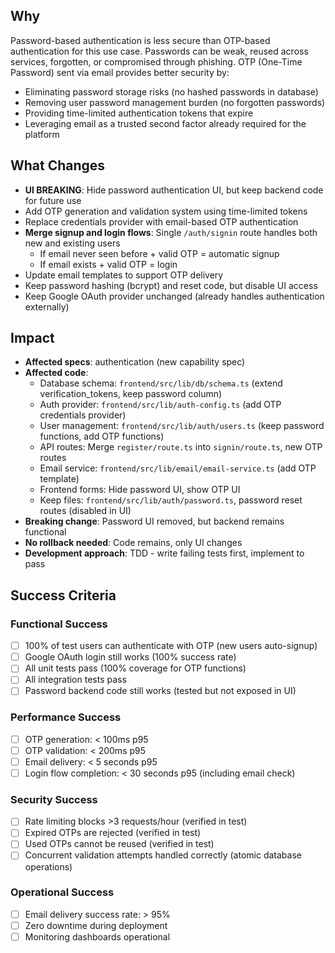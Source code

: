 ## Why

Password-based authentication is less secure than OTP-based authentication for
this use case. Passwords can be weak, reused across services, forgotten, or
compromised through phishing. OTP (One-Time Password) sent via email provides
better security by:

- Eliminating password storage risks (no hashed passwords in database)
- Removing user password management burden (no forgotten passwords)
- Providing time-limited authentication tokens that expire
- Leveraging email as a trusted second factor already required for the platform

## What Changes

- **UI BREAKING**: Hide password authentication UI, but keep backend code for
  future use
- Add OTP generation and validation system using time-limited tokens
- Replace credentials provider with email-based OTP authentication
- **Merge signup and login flows**: Single `/auth/signin` route handles both new
  and existing users
  - If email never seen before + valid OTP = automatic signup
  - If email exists + valid OTP = login
- Update email templates to support OTP delivery
- Keep password hashing (bcrypt) and reset code, but disable UI access
- Keep Google OAuth provider unchanged (already handles authentication
  externally)

## Impact

- **Affected specs**: authentication (new capability spec)
- **Affected code**:
  - Database schema: `frontend/src/lib/db/schema.ts` (extend
    verification_tokens, keep password column)
  - Auth provider: `frontend/src/lib/auth-config.ts` (add OTP credentials
    provider)
  - User management: `frontend/src/lib/auth/users.ts` (keep password functions,
    add OTP functions)
  - API routes: Merge `register/route.ts` into `signin/route.ts`, new OTP routes
  - Email service: `frontend/src/lib/email/email-service.ts` (add OTP template)
  - Frontend forms: Hide password UI, show OTP UI
  - Keep files: `frontend/src/lib/auth/password.ts`, password reset routes
    (disabled in UI)
- **Breaking change**: Password UI removed, but backend remains functional
- **No rollback needed**: Code remains, only UI changes
- **Development approach**: TDD - write failing tests first, implement to pass

## Success Criteria

### Functional Success

- [ ] 100% of test users can authenticate with OTP (new users auto-signup)
- [ ] Google OAuth login still works (100% success rate)
- [ ] All unit tests pass (100% coverage for OTP functions)
- [ ] All integration tests pass
- [ ] Password backend code still works (tested but not exposed in UI)

### Performance Success

- [ ] OTP generation: < 100ms p95
- [ ] OTP validation: < 200ms p95
- [ ] Email delivery: < 5 seconds p95
- [ ] Login flow completion: < 30 seconds p95 (including email check)

### Security Success

- [ ] Rate limiting blocks >3 requests/hour (verified in test)
- [ ] Expired OTPs are rejected (verified in test)
- [ ] Used OTPs cannot be reused (verified in test)
- [ ] Concurrent validation attempts handled correctly (atomic database
      operations)

### Operational Success

- [ ] Email delivery success rate: > 95%
- [ ] Zero downtime during deployment
- [ ] Monitoring dashboards operational
